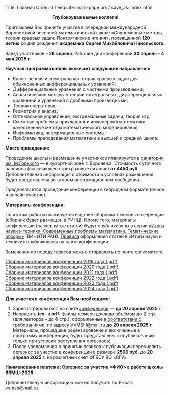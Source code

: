 Title: Главная
Order: 0
Template: main-page
url: /
save_as: index.html
**<center>Глубокоуважаемые коллеги!</center>**

Приглашаем Вас принять участие в очередной международной Воронежской весенней математической
школе «Современные методы теории краевых задач. Понтрягинские чтения», посвященной **120-летию** со дня рождения **академика Сергея Михайловича Никольского.**

Заезд участников – **29 апреля**. Рабочие дни конференции **30 апреля – 4 мая 2025 г**.

**Научная программа школы включает следующие направления:**

* Качественная и спектральная теория краевых задач для обыкновенных дифференциальных уравнений;
* Дифференциальные уравнения с частными производными;
* Аналитические методы в теории интегральных, дифференциальных уравнений и уравнений с дробными производными;
* Теория операторов;
* Геометрия и анализ;
* Оптимальное управление, экстремальные задачи, теория игр;
* Смежные проблемы прикладной и инженерной математики, качественные методы математического моделирования;
* Информатика, информационные системы;
* Проблемы преподавания математики в высшей и средней школе.

**Место проведения:**

Проведение школы и размещение участников планируется в [санатории им. М.Горького](https://gorkyvrn.ru/) — в курортной зоне г. Воронежа. Стоимость суточного пансиона (включающего трехразовое питание) **от 4450 руб**. Дополнительная информация о стоимости и условиях размещения будет представлена во втором информационном сообщении.

Предполагается проведение конференции в гибридном формате (очное и онлайн участие).

**Материалы конференции:**

По итогам работы планируется издание сборника тезисов конференции (сборник будет размещен в РИНЦ). Кроме того, материалы конференции (развернутые статьи) будут опубликованы в серии [«Итоги науки и
техники. Современные проблемы математики. Тематические обзоры»](https://www.mathnet.ru/php/journal.phtml?jrnid=into&option_lang=rus) (ВИНИТИ РАН). [Правила](https://vvmsh.math-vsu.ru/rules)
оформления статей в «Итоги науки и техники» опубликованы на сайте конференции.

Замечания по поводу тезисов можно отправлять по почте оргкомитета.

[Сборник материалов конференции 2019 года (.pdf)](files/vvmsh2019.pdf)  
[Сборник материалов конференции 2020 года (.pdf)](files/vvmsh2020.pdf)  
[Сборник материалов конференции 2021 года (.pdf)](files/vvmsh2021.pdf)  
[Сборник материалов конференции 2022 года (.pdf)](files/vvmsh2022.pdf)  
[Сборник материалов конференции 2023 года (.pdf)](files/vvmsh2023.pdf)  
[Сборник материалов конференции 2024 года (.pdf)](files/vvmsh2024.pdf)

**Для участия в конференции Вам необходимо:**

1. Зарегистрироваться на сайте [конференции](https://vvmsh.math-vsu.ru/) — **до 20 апреля 2025 г**; 
2. Направить **tex-** и **pdf-** файлы тезисов доклада объёмом до 2 стр. (для лекторов – до 4 стр.), оформленные [в соответствии с требованиями](/rules), по адресу [VVMSH@mail.ru](mailto:vvmsh@mail.ru) **до 20 апреля 2025 г.** Материалы, прошедшие рецензирование и включенные в программу конференции, будут представлены к опубликованию только при условии поступления оргвзноса;
3. После уведомления о принятии тезисов к публикации перечислить [оргвзнос](/contribution) за участие в конференции в размере **2500 руб.** до **20 апреля 2025 г.** на расчетный счет ФГБОУ ВО «ВГУ».

**Наименование платежа: Оргвзнос за участие <ФИО> в работе школы ВВМШ-2025**

Дополнительную информацию можно получить по E-mail: [vvmsh@mail.ru](mailto:vvmsh@mail.ru)
